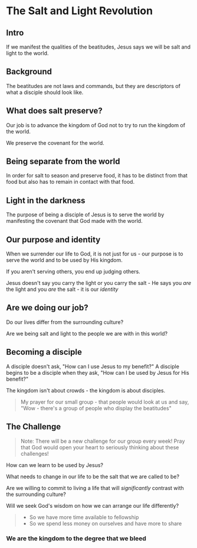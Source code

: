 # The Salt and Light Revolution

## Intro

If we manifest the qualities of the beatitudes, Jesus says we will be salt and light to the world.

## Background

The beatitudes are not laws and commands, but they are descriptors of what a disciple should look like.

## What does salt preserve?

Our job is to advance the kingdom of God not to try to run the kingdom of the world.

We preserve the covenant for the world.

## Being separate from the world

In order for salt to season and preserve food, it has to be distinct from that food but also has to remain in contact with that food.

## Light in the darkness

The purpose of being a disciple of Jesus is to serve the world by manifesting the covenant that God made with the world.

## Our purpose and identity

When we surrender our life to God, it is not just for us - our purpose is to serve the world and to be used by His kingdom.

If you aren't serving others, you end up judging others.

Jesus doesn't say you carry the light or you carry the salt - He says you *are* the light and you *are* the salt - it is our *identity*

## Are we doing our job?

Do our lives differ from the surrounding culture?

Are we being salt and light to the people we are with in this world?

## Becoming a disciple

A disciple doesn't ask, "How can I use Jesus to my benefit?"  A disciple begins to be a disciple when they ask, "How can I be used by Jesus for His benefit?"

The kingdom isn't about crowds - the kingdom is about disciples.

> My prayer for our small group - that people would look at us and say, "Wow - there's a group of people who display the beatitudes"

## The Challenge

> Note: There will be a new challenge for our group every week!  Pray that God would open your heart to seriously thinking about these challenges!

How can we learn to be used by Jesus?

What needs to change in our life to be the salt that we are called to be?

Are we willing to commit to living a life that will *significantly* contrast with the surrounding culture?

Will we seek God's wisdom on how we can arrange our life differently?

> * So we have more time available to fellowship
> * So we spend less money on ourselves and have more to share

### We are the kingdom to the degree that we bleed
